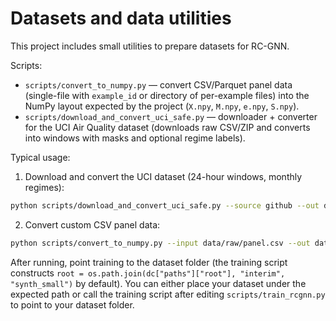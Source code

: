 # Datasets and data utilities

This project includes small utilities to prepare datasets for RC-GNN.

Scripts:

- `scripts/convert_to_numpy.py` — convert CSV/Parquet panel data (single-file with `example_id` or directory of per-example files) into the NumPy layout expected by the project (`X.npy`, `M.npy`, `e.npy`, `S.npy`).
- `scripts/download_and_convert_uci_safe.py` — downloader + converter for the UCI Air Quality dataset (downloads raw CSV/ZIP and converts into windows with masks and optional regime labels).

Typical usage:

1. Download and convert the UCI dataset (24-hour windows, monthly regimes):

```bash
python scripts/download_and_convert_uci_safe.py --source github --out data/interim/uci_air --window-length 24 --stride 1 --regime month
```

2. Convert custom CSV panel data:

```bash
python scripts/convert_to_numpy.py --input data/raw/panel.csv --out data/interim/my_dataset --id_col example_id --time_col timestamp --features f1 f2 f3
```

After running, point training to the dataset folder (the training script constructs `root = os.path.join(dc["paths"]["root"], "interim", "synth_small")` by default). You can either place your dataset under the expected path or call the training script after editing `scripts/train_rcgnn.py` to point to your dataset folder.
